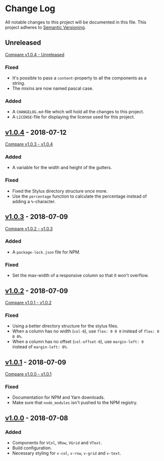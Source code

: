 # Change Log
All notable changes to this project will be documented in this file.
This project adheres to [Semantic Versioning](http://semver.org/).

## Unreleased
[Compare v1.0.4 - Unreleased](https://github.com/vivid-web/flexboxgrid-vue/compare/v1.0.4...develop)
### Fixed
 - It's possible to pass a `content`-property to all the components as a string.
 - The mixins are now named pascal case.

### Added
 - A `CHANGELOG.md`-file which will hold all the changes to this project.
 - A `LICENSE`-file for displaying the license used for this project.

## [v1.0.4](https://github.com/vivid-web/flexboxgrid-vue/releases/tag/v1.0.4) - 2018-07-12
[Compare v1.0.3 - v1.0.4](https://github.com/vivid-web/flexboxgrid-vue/compare/v1.0.3...v1.0.4)
### Added
 - A variable for the width and height of the gutters.

### Fixed
 - Fixed the Stylus directory structure once more.
 - Use the `percentage` function to calculate the percentage instead of adding a `%`-character.

## [v1.0.3](https://github.com/vivid-web/flexboxgrid-vue/releases/tag/v1.0.3) - 2018-07-09
[Compare v1.0.2 - v1.0.3](https://github.com/vivid-web/flexboxgrid-vue/compare/v1.0.2...v1.0.3)
### Added
 - A `package-lock.json` file for NPM.

### Fixed
 - Set the max-width of a responsive column so that it won't overflow.

## [v1.0.2](https://github.com/vivid-web/flexboxgrid-vue/releases/tag/v1.0.2) - 2018-07-09
[Compare v1.0.1 - v1.0.2](https://github.com/vivid-web/flexboxgrid-vue/compare/v1.0.1...v1.0.2)
### Fixed
 - Using a better directory structure for the stylus files.
 - When a column has no width (`col-0`), use `flex: 0 0 0` instead of `flex: 0 0 0%`.
 - When a column has no offset (`col-offset-0`), use `margin-left: 0` instead of `margin-left: 0%`.

## [v1.0.1](https://github.com/vivid-web/flexboxgrid-vue/releases/tag/v1.0.1) - 2018-07-09
[Compare v1.0.0 - v1.0.1](https://github.com/vivid-web/flexboxgrid-vue/compare/v1.0.0...v1.0.1)
### Fixed
 - Documentation for NPM and Yarn downloads.
 - Make sure that `node_modules` isn't pushed to the NPM registry.

## [v1.0.0](https://github.com/vivid-web/flexboxgrid-vue/releases/tag/v1.0.0) - 2018-07-08
### Added
 - Components for `VCol`, `VRow`, `VGrid` and `VText`.
 - Build configuration.
 - Necessary styling for `v-col`, `v-row`, `v-grid` and `v-text`.
 
